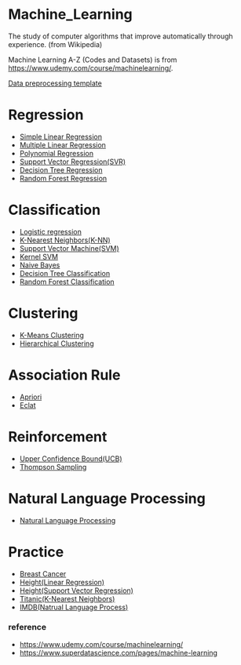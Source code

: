 # Machine_Learning
The study of computer algorithms that improve automatically through experience.
(from Wikipedia)

Machine Learning A-Z (Codes and Datasets) is from https://www.udemy.com/course/machinelearning/.


[Data preprocessing template](https://github.com/sammiee5311/Machine_Learning/blob/master/Machine%20Learning%20A-Z%20(Codes%20and%20Datasets)/Part%201%20-%20Data%20Preprocessing/Section%202%20--------------------%20Part%201%20-%20Data%20Preprocessing%20--------------------/Python/data_preprocessing_tools.ipynb)

# Regression

+ [Simple Linear Regression](https://github.com/sammiee5311/Machine_Learning/blob/master/Machine%20Learning%20A-Z%20(Codes%20and%20Datasets)/Part%202%20-%20Regression/Section%204%20-%20Simple%20Linear%20Regression/Python/simple_linear_regression.ipynb)
+ [Multiple Linear Regression](https://github.com/sammiee5311/Machine_Learning/blob/master/Machine%20Learning%20A-Z%20(Codes%20and%20Datasets)/Part%202%20-%20Regression/Section%205%20-%20Multiple%20Linear%20Regression/Python/multiple_linear_regression.ipynb)
+ [Polynomial Regression](https://github.com/sammiee5311/Machine_Learning/blob/master/Machine%20Learning%20A-Z%20(Codes%20and%20Datasets)/Part%202%20-%20Regression/Section%206%20-%20Polynomial%20Regression/Python/polynomial_regression.ipynb)
+ [Support Vector Regression(SVR)](https://github.com/sammiee5311/Machine_Learning/blob/master/Machine%20Learning%20A-Z%20(Codes%20and%20Datasets)/Part%202%20-%20Regression/Section%207%20-%20Support%20Vector%20Regression%20(SVR)/Python/support_vector_regression.ipynb)
+ [Decision Tree Regression](https://github.com/sammiee5311/Machine_Learning/blob/master/Machine%20Learning%20A-Z%20(Codes%20and%20Datasets)/Part%202%20-%20Regression/Section%208%20-%20Decision%20Tree%20Regression/Python/decision_tree_regression.ipynb)
+ [Random Forest Regression](https://github.com/sammiee5311/Machine_Learning/blob/master/Machine%20Learning%20A-Z%20(Codes%20and%20Datasets)/Part%202%20-%20Regression/Section%209%20-%20Random%20Forest%20Regression/Python/random_forest_regression.ipynb)

# Classification

+ [Logistic regression](https://github.com/sammiee5311/Machine_Learning/blob/master/Machine%20Learning%20A-Z%20(Codes%20and%20Datasets)/Part%203%20-%20Classification/Section%2014%20-%20Logistic%20Regression/Python/logistic_regression.ipynb)
+ [K-Nearest Neighbors(K-NN)](https://github.com/sammiee5311/Machine_Learning/blob/master/Machine%20Learning%20A-Z%20(Codes%20and%20Datasets)/Part%203%20-%20Classification/Section%2015%20-%20K-Nearest%20Neighbors%20(K-NN)/Python/k_nearest_neighbors.ipynb)
+ [Support Vector Machine(SVM)](https://github.com/sammiee5311/Machine_Learning/blob/master/Machine%20Learning%20A-Z%20(Codes%20and%20Datasets)/Part%203%20-%20Classification/Section%2016%20-%20Support%20Vector%20Machine%20(SVM)/Python/support_vector_machine.ipynb)
+ [Kernel SVM](https://github.com/sammiee5311/Machine_Learning/blob/master/Machine%20Learning%20A-Z%20(Codes%20and%20Datasets)/Part%203%20-%20Classification/Section%2017%20-%20Kernel%20SVM/Python/kernel_svm.ipynb)
+ [Naive Bayes](https://github.com/sammiee5311/Machine_Learning/blob/master/Machine%20Learning%20A-Z%20(Codes%20and%20Datasets)/Part%203%20-%20Classification/Section%2018%20-%20Naive%20Bayes/Python/naive_bayes.ipynb)
+ [Decision Tree Classification](https://github.com/sammiee5311/Machine_Learning/blob/master/Machine%20Learning%20A-Z%20(Codes%20and%20Datasets)/Part%203%20-%20Classification/Section%2019%20-%20Decision%20Tree%20Classification/Python/decision_tree_classification.ipynb)
+ [Random Forest Classification](https://github.com/sammiee5311/Machine_Learning/blob/master/Machine%20Learning%20A-Z%20(Codes%20and%20Datasets)/Part%203%20-%20Classification/Section%2020%20-%20Random%20Forest%20Classification/Python/random_forest_classification.ipynb)

# Clustering
+ [K-Means Clustering](https://github.com/sammiee5311/Machine_Learning/blob/master/Machine%20Learning%20A-Z%20(Codes%20and%20Datasets)/Part%204%20-%20Clustering/Section%2024%20-%20K-Means%20Clustering/Python/k_means_clustering.ipynb)
+ [Hierarchical Clustering](https://github.com/sammiee5311/Machine_Learning/blob/master/Machine%20Learning%20A-Z%20(Codes%20and%20Datasets)/Part%204%20-%20Clustering/Section%2025%20-%20Hierarchical%20Clustering/Python/hierarchical_clustering.ipynb)

# Association Rule
+ [Apriori](https://github.com/sammiee5311/Machine_Learning/blob/master/Machine%20Learning%20A-Z%20(Codes%20and%20Datasets)/Part%205%20-%20Association%20Rule%20Learning/Section%2028%20-%20Apriori/Python/apriori.ipynb)
+ [Eclat](https://github.com/sammiee5311/Machine_Learning/blob/master/Machine%20Learning%20A-Z%20(Codes%20and%20Datasets)/Part%205%20-%20Association%20Rule%20Learning/Section%2029%20-%20Eclat/Python_%20No%20Python%20implementation%20for%20this%20Eclat%20model/eclat.ipynb)

# Reinforcement
+ [Upper Confidence Bound(UCB)](https://github.com/sammiee5311/Machine_Learning/blob/master/Machine%20Learning%20A-Z%20(Codes%20and%20Datasets)/Part%206%20-%20Reinforcement%20Learning/Section%2032%20-%20Upper%20Confidence%20Bound%20(UCB)/Python/upper_confidence_bound.ipynb)
+ [Thompson Sampling](https://github.com/sammiee5311/Machine_Learning/blob/master/Machine%20Learning%20A-Z%20(Codes%20and%20Datasets)/Part%206%20-%20Reinforcement%20Learning/Section%2033%20-%20Thompson%20Sampling/Python/thompson_sampling.ipynb)

# Natural Language Processing
+ [Natural Language Processing](https://github.com/sammiee5311/Machine_Learning/blob/master/Machine%20Learning%20A-Z%20(Codes%20and%20Datasets)/Part%207%20-%20Natural%20Language%20Processing/Section%2036%20-%20Natural%20Language%20Processing/Python/Natural%20Language%20Processing.ipynb)

# Practice

+ [Breast Cancer](https://github.com/sammiee5311/Machine_Learning/blob/master/Practice/breast_cancer/Logistic_Regression.ipynb)
+ [Height(Linear Regression)](https://github.com/sammiee5311/Machine_Learning/blob/master/Practice/height/Linear_Regression.ipynb)
+ [Height(Support Vector Regression)](https://github.com/sammiee5311/Machine_Learning/blob/master/Practice/height/SVR.ipynb)
+ [Titanic(K-Nearest Neighbors)](https://github.com/sammiee5311/Machine_Learning/blob/master/Practice/Titanic/K-Nearest%20Neighbors%20(K-NN).ipynb)
+ [IMDB(Natrual Language Process)](https://github.com/sammiee5311/Machine_Learning/blob/master/Practice/IMDB/nlp_with_bert_for_sentiment_analysis.py)

### reference
+ https://www.udemy.com/course/machinelearning/
+ https://www.superdatascience.com/pages/machine-learning
